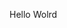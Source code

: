 Hello Wolrd
























































































































































































































































































































































































































































































































































































































































































































































































































































































































































































































































































































































































































































































































































































































































































































































































































































































































































































































































































































































































































































































































































































































































































































































































































































































































































































































































































































































































































































































































































































































































































































































































































































































